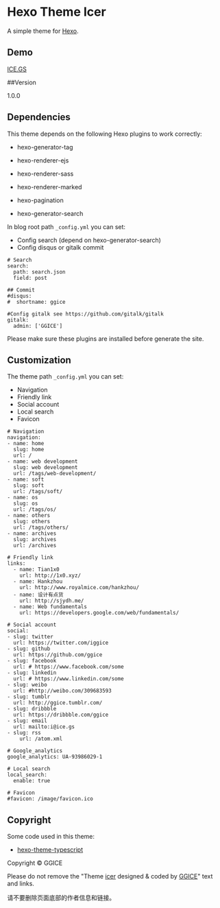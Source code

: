 # Hexo Theme Icer

A simple theme for [Hexo](http://hexo.io).

## Demo 

[ICE.GS](https://ice.gs)

##Version

1.0.0

## Dependencies

This theme depends on the following Hexo plugins to work correctly:

- hexo-generator-tag
- hexo-renderer-ejs
- hexo-renderer-sass
- hexo-renderer-marked
- hexo-pagination


- hexo-generator-search

In blog root path  `_config.yml` you can set:

- Config search  (depend on hexo-generator-search)
- Config disqus or gitalk commit

```
# Search
search:
  path: search.json
  field: post

## Commit
#disqus:
#  shortname: ggice

#Config gitalk see https://github.com/gitalk/gitalk
gitalk:
  admin: ['GGICE']
```

Please make sure these plugins are installed before generate the site.

## Customization

The theme path `_config.yml` you can set: 

- Navigation
- Friendly link
- Social account
- Local search
- Favicon

```
# Navigation
navigation:
- name: home
  slug: home
  url: /
- name: web development
  slug: web development
  url: /tags/web-development/
- name: soft
  slug: soft
  url: /tags/soft/
- name: os
  slug: os
  url: /tags/os/
- name: others
  slug: others
  url: /tags/others/
- name: archives
  slug: archives
  url: /archives

# Friendly link
links:
  - name: Tian1x0
    url: http://1x0.xyz/
  - name: Hankzhou
    url: http://www.royalmice.com/hankzhou/
  - name: 设计有点货
    url: http://sjydh.me/
  - name: Web fundamentals
    url: https://developers.google.com/web/fundamentals/

# Social account
social:
- slug: twitter
  url: https://twitter.com/iggice
- slug: github
  url: https://github.com/ggice
- slug: facebook
  url: # https://www.facebook.com/some
- slug: linkedin
  url: # https://www.linkedin.com/some
- slug: weibo
  url: #http://weibo.com/309683593
- slug: tumblr
  url: http://ggice.tumblr.com/
- slug: dribbble
  url: https://dribbble.com/ggice
- slug: email
  url: mailto:i@ice.gs
- slug: rss
	url: /atom.xml

# Google_analytics
google_analytics: UA-93986029-1

# Local search
local_search:
  enable: true
  
# Favicon
#favicon: /image/favicon.ico
```



## Copyright

Some code used in this theme:

- [hexo-theme-typescript](https://github.com/artchen/hexo-theme-typescript) 

Copyright © GGICE

Please do not remove the "Theme [icer](https://github.com/GGICE/hexo-icer) designed & coded by [GGICE](https://ice.gs/)" text and links.

请不要删除页面底部的作者信息和链接。

